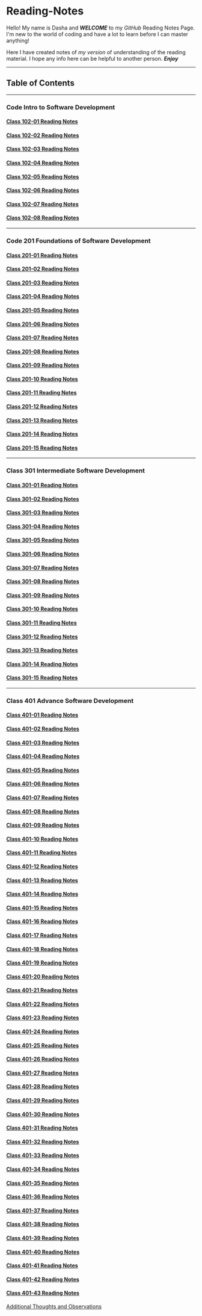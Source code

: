 # Reading-Notes

Hello! My name is Dasha and ***WELCOME*** to my *GitHub* Reading Notes Page.  I'm new to the world of coding and have a lot to learn before I can master anything!

Here I have created notes of *my version* of understanding of the reading material.  I hope any info here can be helpful to another person. ***Enjoy***

***

## Table of Contents

***

### Code Intro to Software Development

#### [Class 102-01 Reading Notes](/class102/class102-01.md)

#### [Class 102-02 Reading Notes](/class102/class102-02.md)

#### [Class 102-03 Reading Notes](/class102/class102-03.md)

#### [Class 102-04 Reading Notes](/class102/class102-04.md)

#### [Class 102-05 Reading Notes](/class102/class102-05.md)

#### [Class 102-06 Reading Notes](/class102/class102-06.md)

#### [Class 102-07 Reading Notes](/class102/class102-07.md)

#### [Class 102-08 Reading Notes](/class102/class102-08.md)

***

### Code 201 Foundations of Software Development

#### [Class 201-01 Reading Notes](/class201/class201-01.md)

#### [Class 201-02 Reading Notes](/class201/class201-02.md)

#### [Class 201-03 Reading Notes](/class201/class201-03.md)

#### [Class 201-04 Reading Notes](/class201/class201-04.md)

#### [Class 201-05 Reading Notes](/class201/class201-05.md)

#### [Class 201-06 Reading Notes](/class201/class201-06.md)

#### [Class 201-07 Reading Notes](/class201/class201-07.md)

#### [Class 201-08 Reading Notes](/class201/class201-08.md)

#### [Class 201-09 Reading Notes](/class201/class201-09.md)

#### [Class 201-10 Reading Notes](/class201/class201-10.md)

#### [Class 201-11 Reading Notes](/class201/class201-11.md)

#### [Class 201-12 Reading Notes](/class201/class201-12.md)

#### [Class 201-13 Reading Notes](/class201/class201-13.md)

#### [Class 201-14 Reading Notes](/class201/class201-14.md)

#### [Class 201-15 Reading Notes](/class201/class201-15.md)

***

### Class 301 Intermediate Software Development

#### [Class 301-01 Reading Notes](/class301/class301-01.md)

#### [Class 301-02 Reading Notes](/class301/class301-02.md)

#### [Class 301-03 Reading Notes](/class301/class301-03.md)

#### [Class 301-04 Reading Notes](/class301/class301-04.md)

#### [Class 301-05 Reading Notes](/class301/class301-05.md)

#### [Class 301-06 Reading Notes](/class301/class301-06.md)

#### [Class 301-07 Reading Notes](/class301/class301-07.md)

#### [Class 301-08 Reading Notes](/class301/class301-08.md)

#### [Class 301-09 Reading Notes](/class301/class301-09.md)

#### [Class 301-10 Reading Notes](/class301/class301-10.md)

#### [Class 301-11 Reading Notes](/class301/class301-11.md)

#### [Class 301-12 Reading Notes](/class301/class301-12.md)

#### [Class 301-13 Reading Notes](/class301/class301-13.md)

#### [Class 301-14 Reading Notes](/class301/class301-14.md)

#### [Class 301-15 Reading Notes](/class301/class301-15.md)

***

### Class 401 Advance Software Development

#### [Class 401-01 Reading Notes](/class401/class401-01.md)

#### [Class 401-02 Reading Notes](/class401/class401-02.md)

#### [Class 401-03 Reading Notes](/class401/class401-03.md)

#### [Class 401-04 Reading Notes](/class401/class401-04.md)

#### [Class 401-05 Reading Notes](/class401/class401-05.md)

#### [Class 401-06 Reading Notes](/class401/class401-06.md)

#### [Class 401-07 Reading Notes](/class401/class401-07.md)

#### [Class 401-08 Reading Notes](/class401/class401-08.md)

#### [Class 401-09 Reading Notes](/class401/class401-09.md)

#### [Class 401-10 Reading Notes](/class401/class401-10.md)

#### [Class 401-11 Reading Notes](/class401/class401-11.md)

#### [Class 401-12 Reading Notes](/class401/class401-12.md)

#### [Class 401-13 Reading Notes](/class401/class401-13.md)

#### [Class 401-14 Reading Notes](/class401/class401-14.md)

#### [Class 401-15 Reading Notes](/class401/class401-15.md)

#### [Class 401-16 Reading Notes](/class401/class401-16.md)

#### [Class 401-17 Reading Notes](/class401/class401-17.md)

#### [Class 401-18 Reading Notes](/class401/class401-18.md)

#### [Class 401-19 Reading Notes](/class401/class401-19.md)

#### [Class 401-20 Reading Notes](/class401/class401-20.md)

#### [Class 401-21 Reading Notes](/class401/class401-21.md)

#### [Class 401-22 Reading Notes](/class401/class401-22.md)

#### [Class 401-23 Reading Notes](/class401/class401-23.md)

#### [Class 401-24 Reading Notes](/class401/class401-24.md)

#### [Class 401-25 Reading Notes](/class401/class401-25.md)

#### [Class 401-26 Reading Notes](/class401/class401-26.md)

#### [Class 401-27 Reading Notes](/class401/class401-27.md)

#### [Class 401-28 Reading Notes](/class401/class401-28.md)

#### [Class 401-29 Reading Notes](/class401/class401-29.md)

#### [Class 401-30 Reading Notes](/class401/class401-30.md)

#### [Class 401-31 Reading Notes](/class401/class401-31.md)

#### [Class 401-32 Reading Notes](/class401/class401-32.md)

#### [Class 401-33 Reading Notes](/class401/class401-33.md)

#### [Class 401-34 Reading Notes](/class401/class401-34.md)

#### [Class 401-35 Reading Notes](/class401/class401-35.md)

#### [Class 401-36 Reading Notes](/class401/class401-36.md)

#### [Class 401-37 Reading Notes](/class401/class401-37.md)

#### [Class 401-38 Reading Notes](/class401/class401-38.md)

#### [Class 401-39 Reading Notes](/class401/class401-39.md)

#### [Class 401-40 Reading Notes](/class401/class401-40.md)

#### [Class 401-41 Reading Notes](/class401/class401-41.md)

#### [Class 401-42 Reading Notes](/class401/class401-42.md)

#### [Class 401-43 Reading Notes](/class401/class401-43.md)

[Additional Thoughts and Observations](/thoughts.md)
